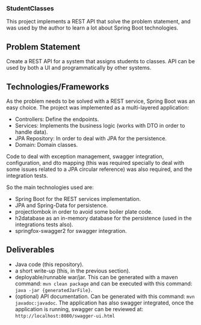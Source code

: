 ### StudentClasses
This project implements a REST API that solve the problem statement, and was used by the author to learn a lot about Spring Boot technologies.

## Problem Statement
Create a REST API for a system that assigns students to classes.  API can be used by both a UI and programmatically by other systems.

## Technologies/Frameworks
As the problem needs to be solved with a REST service, Spring Boot was an easy choice.
The project was implemented as a multi-layered application:
- Controllers: Define the endpoints.
- Services: Implements the business logic (works with DTO in order to handle data).  
- JPA Repository: In order to deal with JPA for the persistence.
- Domain: Domain classes.

Code to deal with exception management, swagger integration, configuration, and dto mapping (this was required specially to deal with some issues related to a JPA circular reference) was also required, and the integration tests.  
 
So the main technologies used are:
* Spring Boot for the REST services implementation.
* JPA and Spring-Data for persistence.
* projectlombok in order to avoid some boiler plate code.
* h2database as an in-memory database for the persistence (used in the integrations tests also).
* springfox-swagger2 for swagger integration.


## Deliverables  

* Java code (this repository).
* a short write-up (this, in the previous section).
* deployable/runnable war/jar. This can be generated with a maven command:
```mvn clean package``` and can be executed with this command: ```java -jar {generatedJarFile}```.
* (optional) API documentation. Can be generated with this command: ```mvn javadoc:javadoc```. The application has also swagger integrated, once the application is running, swagger can be reviewed at: ```http://localhost:8080/swagger-ui.html```
